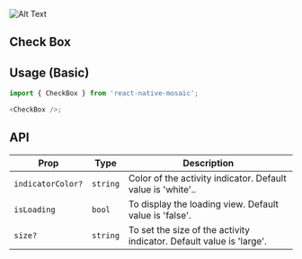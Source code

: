 ![Alt Text](https://drive.google.com/uc?export=view&id=)

## Check Box

## Usage (Basic)

```js
import { CheckBox } from 'react-native-mosaic';

<CheckBox />;
```

## API

| Prop              | Type     | Description                                                          |
| ----------------- | -------- | -------------------------------------------------------------------- |
| `indicatorColor?` | `string` | Color of the activity indicator. Default value is 'white'..          |
| `isLoading`       | `bool`   | To display the loading view. Default value is 'false'.               |
| `size?`           | `string` | To set the size of the activity indicator. Default value is 'large'. |
